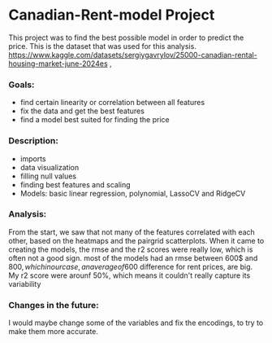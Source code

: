 # Canadian-Rent-model Project
This project was to find the best possible model in order to predict the price. This is the dataset that was used for this analysis. <br>
https://www.kaggle.com/datasets/sergiygavrylov/25000-canadian-rental-housing-market-june-2024es ,
### Goals: 
* find certain linearity or correlation between all features
* fix the data and get the best features
* find a model best suited for finding the price
### Description:
* imports
* data visualization
* filling null values
* finding best features and scaling
* Models: basic linear regression, polynomial, LassoCV and RidgeCV
### Analysis:
From the start, we saw that not many of the features correlated with each other, based on the heatmaps and the pairgrid scatterplots. When it came to creating the models, the rmse and the r2 scores were really low, which is often not a good sign. most of the models had an rmse between 600$ and 800$, which in our case, an average of 600$ difference for rent prices, are big. My r2 score were arounf 50%, which means it couldn't really capture its variability
### Changes in the future:
I would maybe change some of the variables and fix the encodings, to try to make them more accurate.
